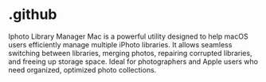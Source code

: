 # .github
Iphoto Library Manager Mac is a powerful utility designed to help macOS users efficiently manage multiple iPhoto libraries. It allows seamless switching between libraries, merging photos, repairing corrupted libraries, and freeing up storage space. Ideal for photographers and Apple users who need organized, optimized photo collections.
